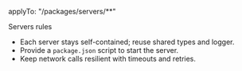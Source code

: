 applyTo: "/packages/servers/\*\*"

Servers rules

- Each server stays self-contained; reuse shared types and logger.
- Provide a `package.json` script to start the server.
- Keep network calls resilient with timeouts and retries.
